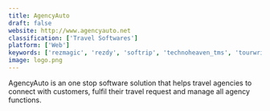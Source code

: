 ```yaml
---
title: AgencyAuto
draft: false 
website: http://www.agencyauto.net
classification: ['Travel Softwares']
platform: ['Web']
keywords: ['rezmagic', 'rezdy', 'softrip', 'technoheaven_tms', 'tourwriter', 'travel_next', 'travelbox', 'traveloffice', 'isell', 'travelnxt']
image: logo.png
---
```

AgencyAuto is an one stop software solution that helps travel agencies to connect with customers, fulfil their travel request and manage all agency functions.